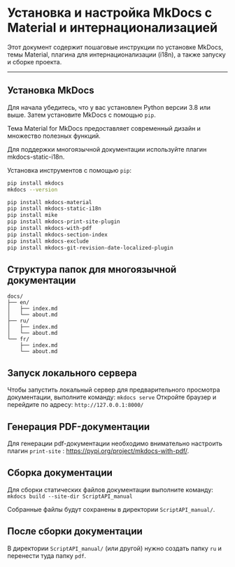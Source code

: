 # Установка и настройка MkDocs с Material и интернационализацией

Этот документ содержит пошаговые инструкции по установке MkDocs, темы Material, плагина для интернационализации (i18n), а также запуску и сборке проекта.

---

## Установка MkDocs

Для начала убедитесь, что у вас установлен Python версии 3.8 или выше. Затем установите MkDocs с помощью `pip`.

Тема Material for MkDocs предоставляет современный дизайн и множество полезных функций.

Для поддержки многоязычной документации используйте плагин mkdocs-static-i18n.

Установка инструментов с помощью `pip`:
```bash
pip install mkdocs
mkdocs --version

pip install mkdocs-material
pip install mkdocs-static-i18n
pip install mike
pip install mkdocs-print-site-plugin
pip install mkdocs-with-pdf
pip install mkdocs-section-index
pip install mkdocs-exclude
pip install mkdocs-git-revision-date-localized-plugin
```

## Структура папок для многоязычной документации 
    docs/
    ├── en/
    │   ├── index.md
    │   └── about.md
    ├── ru/
    │   ├── index.md
    │   └── about.md
    └── fr/
        ├── index.md
        └── about.md

## Запуск локального сервера 
Чтобы запустить локальный сервер для предварительного просмотра документации, выполните команду:
``` mkdocs serve ```
Откройте браузер и перейдите по адресу:  `http://127.0.0.1:8000/`

## Генерация PDF-документации
Для генерации pdf-документации необходимо внимательно настроить плагин `print-site` : https://pypi.org/project/mkdocs-with-pdf/.

## Сборка документации
Для сборки статических файлов документации выполните команду: 
``` mkdocs build --site-dir ScriptAPI_manual```

Собранные файлы будут сохранены в директории `ScriptAPI_manual/`.

## После сборки документации

В директории `ScriptAPI_manual/` (или другой) нужно создать папку `ru` и перенести туда папку `pdf`.
